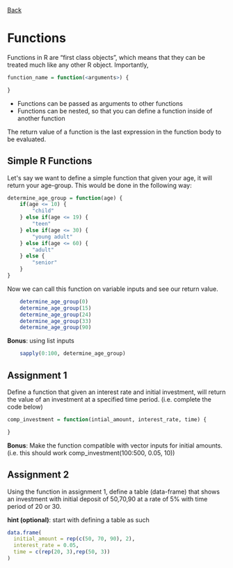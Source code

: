[Back](./readme.md)

# Functions

Functions in R are “first class objects”, which means that they can be treated much like any other R object.  Importantly,

```r
function_name = function(<arguments>) {

}
```

- Functions can be passed as arguments to other functions
- Functions can be nested, so that you can define a function inside of another function

The return value of a function is the last expression in the function body to be evaluated.

## Simple R Functions

Let's say we want to define a simple function that given your age, it will return your age-group. This would be done in the following way:

```r
determine_age_group = function(age) {
    if(age <= 10) {
        "child"
    } else if(age <= 19) {
        "teen"
    } else if(age <= 30) {
        "young adult"
    } else if(age <= 60) {
        "adult"
    } else {
        "senior"
    }
}
```

Now we can call this function on variable inputs and see our return value.

```r
    determine_age_group(0)
    determine_age_group(15)
    determine_age_group(24)
    determine_age_group(33)
    determine_age_group(90)
```

**Bonus**: using list inputs

```r
    sapply(0:100, determine_age_group)
```

## Assignment 1

Define a function that given an interest rate and initial investment, will return the value of an investment at a specified time period. (i.e. complete the code below)


```r
comp_investment = function(intial_amount, interest_rate, time) {

}
```

**Bonus**: Make the function compatible with vector inputs for initial amounts.(i.e. this should work comp_investment(100:500, 0.05, 10))

## Assignment 2

Using the function in assignment 1, define a table (data-frame) that shows an investment with initial deposit of 50,70,90 at a rate of 5% with time period of 20 or 30.

**hint (optional)**: start with defining a table as such

```r
data.frame(
  initial_amount = rep(c(50, 70, 90), 2),
  interest_rate = 0.05,
  time = c(rep(20, 3),rep(50, 3))
)
```
